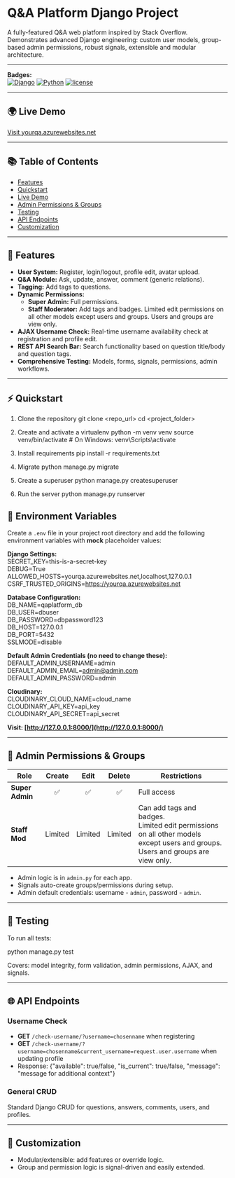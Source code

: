 # Q&A Platform Django Project

A fully-featured Q&A web platform inspired by Stack Overflow. Demonstrates advanced Django engineering: custom user models, group-based admin permissions, robust signals, extensible and modular architecture.

---

**Badges:**  
[![Django](https://img.shields.io/badge/Django-5.2.4-green)]() [![Python](https://img.shields.io/badge/Python-3.12-blue)]() [![license](https://img.shields.io/badge/license-MIT-informational)]()

---

## 🌍 Live Demo

[Visit yourqa.azurewebsites.net](https://yourqa.azurewebsites.net)

---

## 📚 Table of Contents

- [Features](#-features)
- [Quickstart](#-quickstart)
- [Live Demo](#-live-demo)
- [Admin Permissions & Groups](#-admin-permissions--groups)
- [Testing](#-testing)
- [API Endpoints](#-api-endpoints)
- [Customization](#-customization)

---

## 🚀 Features

- **User System:** Register, login/logout, profile edit, avatar upload.
- **Q&A Module:** Ask, update, answer, comment (generic relations).
- **Tagging:** Add tags to questions.
- **Dynamic Permissions:**
    - **Super Admin:** Full permissions.
    - **Staff Moderator:** Add tags and badges. Limited edit permissions on all other models except users and groups. Users and groups are view only.
- **AJAX Username Check:** Real-time username availability check at registration and profile edit.
- **REST API Search Bar:** Search functionality based on question title/body and question tags.
- **Comprehensive Testing:** Models, forms, signals, permissions, admin workflows.

---

## ⚡ Quickstart

1. Clone the repository
   git clone <repo_url>
   cd <project_folder>

2. Create and activate a virtualenv
   python -m venv venv
   source venv/bin/activate # On Windows: venv\Scripts\activate

3. Install requirements
   pip install -r requirements.txt

4. Migrate
   python manage.py migrate

5. Create a superuser
   python manage.py createsuperuser

6. Run the server
   python manage.py runserver

## 🌟 Environment Variables

Create a `.env` file in your project root directory and add the following environment variables with **mock** placeholder values:

**Django Settings:**<br>
SECRET_KEY=this-is-a-secret-key<br>
DEBUG=True<br>
ALLOWED_HOSTS=yourqa.azurewebsites.net,localhost,127.0.0.1<br>
CSRF_TRUSTED_ORIGINS=https://yourqa.azurewebsites.net

**Database Configuration:**<br>
DB_NAME=qaplatform_db<br>
DB_USER=dbuser<br>
DB_PASSWORD=dbpassword123<br>
DB_HOST=127.0.0.1<br>
DB_PORT=5432<br>
SSLMODE=disable

**Default Admin Credentials (no need to change these):**<br>
DEFAULT_ADMIN_USERNAME=admin<br>
DEFAULT_ADMIN_EMAIL=admin@admin.com<br>
DEFAULT_ADMIN_PASSWORD=admin

**Cloudinary:**<br>
CLOUDINARY_CLOUD_NAME=cloud_name<br>
CLOUDINARY_API_KEY=api_key<br>
CLOUDINARY_API_SECRET=api_secret


**Visit: [http://127.0.0.1:8000/](http://127.0.0.1:8000/)**


---


## 🔑 Admin Permissions & Groups

| Role            | Create  |  Edit   | Delete  | Restrictions                                                                                                                     |
|-----------------|:-------:|:-------:|:-------:|----------------------------------------------------------------------------------------------------------------------------------|
| **Super Admin** |    ✅    |    ✅    |    ✅    | Full access                                                                                                                      |
| **Staff Mod**   | Limited | Limited | Limited | Can add tags and badges.<br>Limited edit permissions on all other models except users and groups.<br>Users and groups are view only. |

- Admin logic is in `admin.py` for each app.
- Signals auto-create groups/permissions during setup.
- Admin default credentials: username - `admin`, password - `admin`.

---

## 🧪 Testing

To run all tests:

python manage.py test

Covers: model integrity, form validation, admin permissions, AJAX, and signals.

---

## 🌐 API Endpoints

### Username Check

- **GET** `/check-username/?username=chosenname` when registering
- **GET** `/check-username/?username=chosenname&current_username=request.user.username` when updating profile
- Response:
  {"available": true/false, "is_current": true/false, "message": "message for additional context"}

### General CRUD

Standard Django CRUD for questions, answers, comments, users, and profiles.

---

## 🎨 Customization

- Modular/extensible: add features or override logic.
- Group and permission logic is signal-driven and easily extended.
